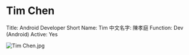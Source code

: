 # Tim Chen

Title: Android Developer
Short Name: Tim
中文名字: 陳孝庭
Function: Dev (Android)
Active: Yes

![Tim Chen.jpg](Tim%20Chen%2015d8afe0979947d18e931395ffdfb6ae/Tim_Chen.jpg)